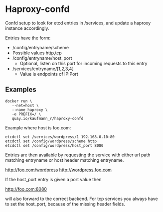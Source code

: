 # Haproxy-confd
Confd setup to look for etcd entries in /services, and
update a haproxy instance accordingly.

Entries have the form:

- /config/entryname/scheme 
 - Possible values http,tcp
- /config/entryname/host_port
	- Optional, listen on this port for incoming requests to this entry
- /services/entryname/[1,2,3,4]
	- Value is endpoints of IP:Port

## Examples
```
docker run \
   --net=host \
   --name haproxy \
   -e PREFIX=/ \
   quay.io/kaufmann_r/haproxy-confd
```

Example where host is foo.com:

    etcdctl set /services/wordpress/1 192.168.0.10:80
    etcdctl set /config/wordpress/scheme http
    etcdctl set /config/wordpress/host_port 8080

Entries are then available by requesting the service with either
url path matching entryname or host header matching entryname.

http://foo.com/wordpress
http://wordpress.foo.com

If the host_port entry is given a port value then

http://foo.com:8080

will also forward to the correct backend. For tcp services you always have to set the host_port, because of the missing header fields.
